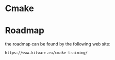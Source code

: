 # Cmake
# Roadmap
the roadmap can be found by the following web site:
```
https://www.kitware.eu/cmake-training/
```
